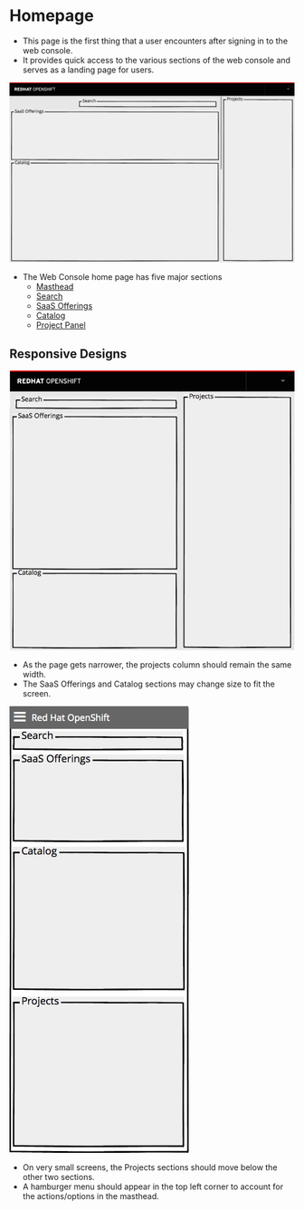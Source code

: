 # Homepage

- This page is the first thing that a user encounters after signing in to the web console.
- It provides quick access to the various sections of the web console and serves as a landing page for users.


![Homepage](img/overview-01.png)
- The Web Console home page has five major sections
  - [Masthead](http://openshift.github.io/openshift-origin-design/web-console/4-patterns/masthead)
  - [Search](http://openshift.github.io/openshift-origin-design/web-console/1-homepage/search)
  - [SaaS Offerings](http://openshift.github.io/openshift-origin-design/web-console/1-homepage/offerings)
  - [Catalog](http://openshift.github.io/openshift-origin-design/web-console/1-homepage/catalog)
  - [Project Panel](http://openshift.github.io/openshift-origin-design/web-console/1-homepage/project-panel)



## Responsive Designs

![Homepage](img/overview-02.png)
- As the page gets narrower, the projects column should remain the same width.
- The SaaS Offerings and Catalog sections may change size to fit the screen.

![Homepage](img/overview-03.png)
- On very small screens, the Projects sections should move below the other two sections.
- A hamburger menu should appear in the top left corner to account for the actions/options in the masthead.
